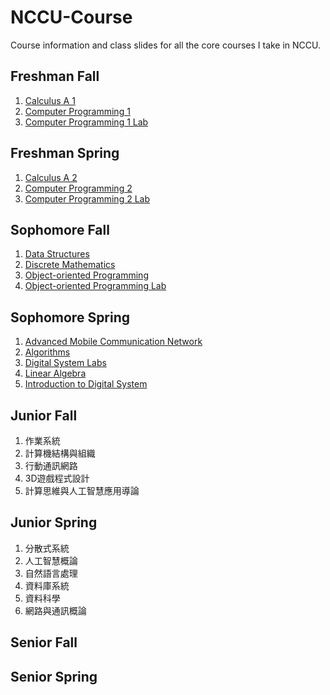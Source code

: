 # NCCU-Course
Course information and class slides for all the core courses I take in NCCU.

## Freshman Fall
1. [Calculus A 1][1.1]
2. [Computer Programming 1][1.2]
3. [Computer Programming 1 Lab][1.3]

[1.1]:Courses/Semester1/CalculusA1/CalculusA1.md
[1.2]:Courses/Semester1/ComputerProgramming1/ComputerProgramming1.md
[1.3]:Courses/Semester1/ComputerProgramming1Lab/ComputerProgramming1Lab.md

## Freshman Spring
1. [Calculus A 2][2.1]
2. [Computer Programming 2][2.2]
3. [Computer Programming 2 Lab][2.3]

[2.1]:Courses/Semester2/CalculusA2/CalculusA2.md
[2.2]:Courses/Semester2/ComputerProgramming2/ComputerProgramming2.md
[2.3]:Courses/Semester2/ComputerProgramming2Lab/ComputerProgramming2Lab.md

## Sophomore Fall
1. [Data Structures][3.1]
2. [Discrete Mathematics][3.2]
3. [Object-oriented Programming][3.3]
4. [Object-oriented Programming Lab][3.4]

[3.1]:Courses/Semester3/DataStructures/DataStructures.md
[3.2]:Courses/Semester3/DiscreteMathematics/DiscreteMathematics.md
[3.3]:Courses/Semester3/ObjectOrientedProgramming/ObjectOrientedProgramming.md
[3.4]:Courses/Semester3/ObjectOrientedProgrammingLab/ObjectOrientedProgrammingLab.md

## Sophomore Spring
1. [Advanced Mobile Communication Network][4.1]
1. [Algorithms][4.2]
2. [Digital System Labs][4.3]
3. [Linear Algebra][4.4]
4. [Introduction to Digital System][4.5]

[4.1]:Courses/Semester4/AdvancedMobileCommunicationNetwork/AdvancedMobileCommunicationNetwork.md
[4.2]:Courses/Semester4/Algorithms/Algorithms.md
[4.3]:Courses/Semester4/DigitalSystemLabs/DigitalSystemLabs.md
[4.4]:Courses/Semester4/LinearAlgebra/LinearAlgebra.md
[4.5]:Courses/Semester4/IntroductionToDigitalSystem/IntroductionToDigitalSystem.md

## Junior Fall
1. 作業系統
2. 計算機結構與組織
3. 行動通訊網路
4. 3D遊戲程式設計
5. 計算思維與人工智慧應用導論

## Junior Spring
1. 分散式系統
2. 人工智慧概論
3. 自然語言處理
4. 資料庫系統
5. 資料科學
6. 網路與通訊概論

## Senior Fall

## Senior Spring